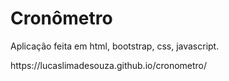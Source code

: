 <h1>Cronômetro</h1>
<p>Aplicação feita em html, bootstrap, css, javascript.</p>
https://lucaslimadesouza.github.io/cronometro/
